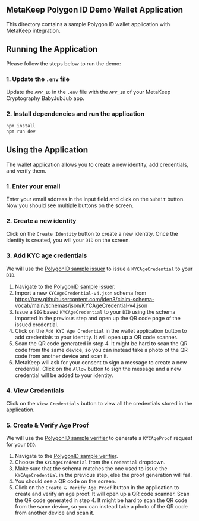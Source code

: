 ## MetaKeep Polygon ID Demo Wallet Application

This directory contains a sample Polygon ID wallet application with MetaKeep integration.

## Running the Application

Please follow the steps below to run the demo:

### 1. Update the `.env` file

Update the `APP_ID` in the `.env` file with the `APP_ID` of your MetaKeep Cryptography BabyJubJub app.

### 2. Install dependencies and run the application

```sh
npm install
npm run dev
```

## Using the Application

The wallet application allows you to create a new identity, add credentials, and verify them.

### 1. Enter your email

Enter your email address in the input field and click on the `Submit` button. Now you should see multiple buttons on the screen.

### 2. Create a new identity

Click on the `Create Identity` button to create a new identity. Once the identity is created, you will your `DID` on the screen.

### 3. Add KYC age credentials

We will use the [PolygonID sample issuer](https://issuer-ui.polygonid.me/) to issue a `KYCAgeCredential` to your `DID`.

1. Navigate to the [PolygonID sample issuer](https://issuer-ui.polygonid.me/).
2. Import a new `KYCAgeCredential-v4.json` schema from https://raw.githubusercontent.com/iden3/claim-schema-vocab/main/schemas/json/KYCAgeCredential-v4.json
3. Issue a `SIG` based `KYCAgeCredential` to your `DID` using the schema imported in the previous step and open up the QR code page of the issued credential.
4. Click on the `Add KYC Age Credential` in the wallet application button to add credentials to your identity. It will open up a QR code scanner.
5. Scan the QR code generated in step 4. It might be hard to scan the QR code from the same device, so you can instead take a photo of the QR code from another device and scan it.
6. MetaKeep will ask for your consent to sign a message to create a new credential. Click on the `Allow` button to sign the message and a new credential will be added to your identity.

### 4. View Credentials

Click on the `View Credentials` button to view all the credentials stored in the application.

### 5. Create & Verify Age Proof

We will use the [PolygonID sample verifier](https://verifier-demo.polygonid.me/) to generate a `KYCAgeProof` request for your `DID`.

1. Navigate to the [PolygonID sample verifier](https://verifier-demo.polygonid.me/).
2. Choose the `KYCAgeCredential` from the `Credential` dropdown.
3. Make sure that the schema matches the one used to issue the `KYCAgeCredential` in the previous step, else the proof generation will fail.
4. You should see a QR code on the screen.
5. Click on the `Create & Verify Age Proof` button in the application to create and verify an age proof. It will open up a QR code scanner. Scan the QR code generated in step 4. It might be hard to scan the QR code from the same device, so you can instead take a photo of the QR code from another device and scan it.
